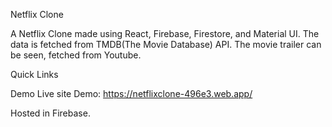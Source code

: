 Netflix Clone

A Netflix Clone made using React, Firebase, Firestore, and Material UI.
The data is fetched from TMDB(The Movie Database) API. The movie trailer can be seen, fetched from Youtube.

Quick Links

Demo
Live site Demo:
 https://netflixclone-496e3.web.app/
 
Hosted in Firebase.
